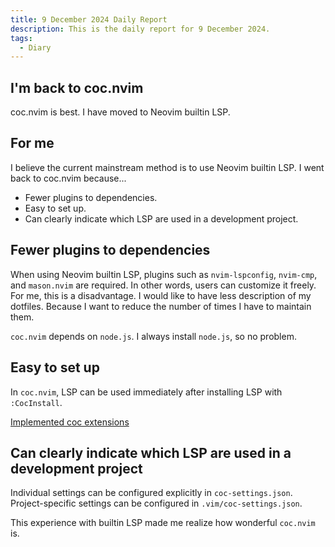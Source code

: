 ```yaml
---
title: 9 December 2024 Daily Report
description: This is the daily report for 9 December 2024.
tags:
  - Diary
---
```


## I'm back to coc.nvim

coc.nvim is best.
I have moved to Neovim builtin LSP.

## For me

I believe the current mainstream method is to use Neovim builtin LSP.
I went back to coc.nvim because...

- Fewer plugins to dependencies.
- Easy to set up.
- Can clearly indicate which LSP are used in a development project.

## Fewer plugins to dependencies

When using Neovim builtin LSP, plugins such as `nvim-lspconfig`, `nvim-cmp`, and `mason.nvim` are required.
In other words, users can customize it freely.
For me, this is a disadvantage.
I would like to have less description of my dotfiles.
Because I want to reduce the number of times I have to maintain them.

`coc.nvim` depends on `node.js`.
I always install `node.js`, so no problem.

## Easy to set up

In `coc.nvim`, LSP can be used immediately after installing LSP with `:CocInstall`.

[Implemented coc extensions](https://github.com/neoclide/coc.nvim/wiki/Using-coc-extensions#implemented-coc-extensions)

## Can clearly indicate which LSP are used in a development project

Individual settings can be configured explicitly in `coc-settings.json`.
Project-specific settings can be configured in `.vim/coc-settings.json`.

This experience with builtin LSP made me realize how wonderful `coc.nvim` is.
